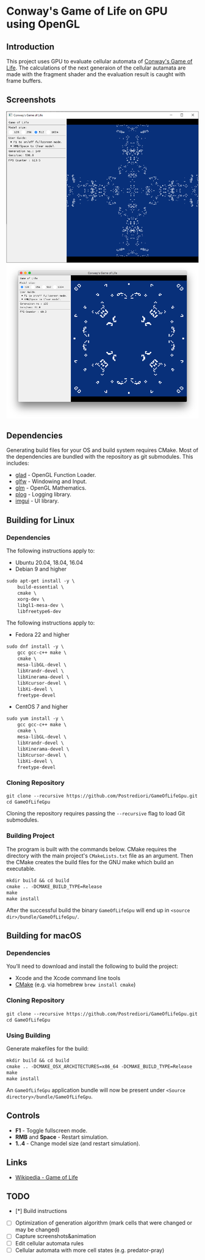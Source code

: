 # Conway's Game of Life on GPU using OpenGL

## Introduction

This project uses GPU to evaluate cellular automata of [Conway's Game of Life](https://en.wikipedia.org/wiki/Conway%27s_Game_of_Life). The calculations of the next generaion of the cellular autamata are made with the fragment shader and the evaluation result is caught with frame buffers.


## Screenshots

![Screenshot on Windows](images/GameOfLifeWin2.png)
![Screenshot on macOS](images/GameOfLifeMacOs.png)


## Dependencies

Generating build files for your OS and build system requires CMake.
Most of the dependencies are bundled with the repository as git submodules.
This includes:

* [glad](https://github.com/Dav1dde/glad) - OpenGL Function Loader.
* [glfw](https://github.com/glfw/glfw) - Windowing and Input.
* [glm](https://github.com/g-truc/glm) - OpenGL Mathematics.
* [plog](https://github.com/SergiusTheBest/plog) - Logging library.
* [imgui](https://github.com/ocornut/imgui) - UI library.


## Building for Linux

### Dependencies

The following instructions apply to:

* Ubuntu 20.04, 18.04, 16.04
* Debian 9 and higher

```
sudo apt-get install -y \
    build-essential \
    cmake \
    xorg-dev \
    libgl1-mesa-dev \
    libfreetype6-dev
```

The following instructions apply to:

* Fedora 22 and higher

```
sudo dnf install -y \
    gcc gcc-c++ make \
    cmake \
    mesa-libGL-devel \
    libXrandr-devel \
    libXinerama-devel \
    libXcursor-devel \
    libXi-devel \
    freetype-devel
```

* CentOS 7 and higher

```
sudo yum install -y \
    gcc gcc-c++ make \
    cmake \
    mesa-libGL-devel \
    libXrandr-devel \
    libXinerama-devel \
    libXcursor-devel \
    libXi-devel \
    freetype-devel
```

### Cloning Repository
```
git clone --recursive https://github.com/Postrediori/GameOfLifeGpu.git
cd GameOfLifeGpu
```

Cloning the repository requires passing the `--recursive` flag to load Git submodules.

### Building Project

The program is built with the commands below. CMake requires the directory 
with the main project's `CMakeLists.txt` file as an argument. Then the CMake 
creates the build files for the GNU make which build an executable.

```
mkdir build && cd build
cmake .. -DCMAKE_BUILD_TYPE=Release
make
make install
```

After the successful build the binary `GameOfLifeGpu` will end up in `<source dir>/bundle/GameOfLifeGpu/`.


## Building for macOS

### Dependencies

You’ll need to download and install the following to build the project:
* Xcode and the Xcode command line tools
* [CMake](https://cmake.org/) (e.g. via homebrew `brew install cmake`)

### Cloning Repository
```
git clone --recursive https://github.com/Postrediori/GameOfLifeGpu.git
cd GameOfLifeGpu
```

### Using Building
Generate makefiles for the build:

```
mkdir build && cd build
cmake .. -DCMAKE_OSX_ARCHITECTURES=x86_64 -DCMAKE_BUILD_TYPE=Release
make
make install
```

An `GameOfLifeGpu` application bundle will now be present under `<Source directory>/bundle/GameOfLifeGpu`.


## Controls

* **F1** - Toggle fullscreen mode.
* **RMB** and **Space** - Restart simulation.
* **1..4** - Change model size (and restart simulation).


## Links

* [Wikipedia - Game of Life](https://en.wikipedia.org/wiki/Conway%27s_Game_of_Life)


## TODO

* [*] Build instructions
* [ ] Optimization of generation algorithm (mark cells that were changed or may be changed)
* [ ] Capture screenshots&animation
* [ ] Edit cellular automata rules
* [ ] Cellular automata with more cell states (e.g. predator-pray)
